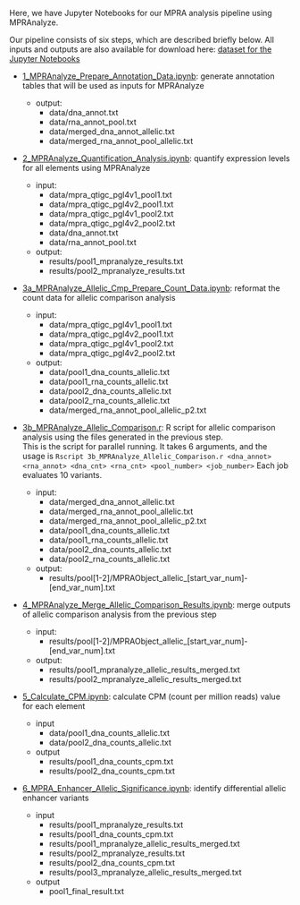 Here, we have Jupyter Notebooks for our MPRA analysis pipeline using MPRAnalyze.

Our pipeline consists of six steps, which are described briefly below. 
All inputs and outputs are also available for download here: 
[dataset for the Jupyter Notebooks](https://drive.google.com/file/d/1GTQ2Wd9bDJdpi5ddtUgF6-HPIQc_YG85/view?usp=sharing)

* [1_MPRAnalyze_Prepare_Annotation_Data.ipynb](1_MPRAnalyze_Prepare_Annotation_Data.ipynb): 
generate annotation tables that will be used as inputs for MPRAnalyze
    - output:
        - data/dna_annot.txt
        - data/rna_annot_pool.txt
        - data/merged_dna_annot_allelic.txt
        - data/merged_rna_annot_pool_allelic.txt


* [2_MPRAnalyze_Quantification_Analysis.ipynb](2_MPRAnalyze_Quantification_Analysis.ipynb):
quantify expression levels for all elements using MPRAnalyze
    - input:
        - data/mpra_qtigc_pgl4v1_pool1.txt
        - data/mpra_qtigc_pgl4v2_pool1.txt
        - data/mpra_qtigc_pgl4v1_pool2.txt
        - data/mpra_qtigc_pgl4v2_pool2.txt
        - data/dna_annot.txt
        - data/rna_annot_pool.txt
    - output:
        - results/pool1_mpranalyze_results.txt
        - results/pool2_mpranalyze_results.txt

* [3a_MPRAnalyze_Allelic_Cmp_Prepare_Count_Data.ipynb](3a_MPRAnalyze_Allelic_Cmp_Prepare_Count_Data.ipynb):
reformat the count data for allelic comparison analysis
    - input:
        - data/mpra_qtigc_pgl4v1_pool1.txt
        - data/mpra_qtigc_pgl4v2_pool1.txt
        - data/mpra_qtigc_pgl4v1_pool2.txt
        - data/mpra_qtigc_pgl4v2_pool2.txt
    - output:
        - data/pool1_dna_counts_allelic.txt
        - data/pool1_rna_counts_allelic.txt
        - data/pool2_dna_counts_allelic.txt
        - data/pool2_rna_counts_allelic.txt
        - data/merged_rna_annot_pool_allelic_p2.txt

* [3b_MPRAnalyze_Allelic_Comparison.r](3b_MPRAnalyze_Allelic_Comparison.r):
R script for allelic comparison analysis using the files generated in the previous step.  
This is the script for parallel running. It takes 6 arguments, and the usage is 
`Rscript 3b_MPRAnalyze_Allelic_Comparison.r <dna_annot> <rna_annot> <dna_cnt> <rna_cnt>
<pool_number> <job_number>`  Each job evaluates 10 variants.
    - input:
        - data/merged_dna_annot_allelic.txt
        - data/merged_rna_annot_pool_allelic.txt
        - data/merged_rna_annot_pool_allelic_p2.txt
        - data/pool1_dna_counts_allelic.txt
        - data/pool1_rna_counts_allelic.txt
        - data/pool2_dna_counts_allelic.txt
        - data/pool2_rna_counts_allelic.txt
    - output:
        - results/pool[1-2]/MPRAObject_allelic_[start_var_num]-[end_var_num].txt

* [4_MPRAnalyze_Merge_Allelic_Comparison_Results.ipynb](4_MPRAnalyze_Merge_Allelic_Comparison_Results.ipynb):
merge outputs of allelic comparison analysis from the previous step
    - input:
        - results/pool[1-2]/MPRAObject_allelic_[start_var_num]-[end_var_num].txt
    - output:
        - results/pool1_mpranalyze_allelic_results_merged.txt
        - results/pool2_mpranalyze_allelic_results_merged.txt

* [5_Calculate_CPM.ipynb](5_Calculate_CPM.ipynb):
calculate CPM (count per million reads) value for each element
    - input
        - data/pool1_dna_counts_allelic.txt
        - data/pool2_dna_counts_allelic.txt
    - output
        - results/pool1_dna_counts_cpm.txt
        - results/pool2_dna_counts_cpm.txt

* [6_MPRA_Enhancer_Allelic_Significance.ipynb](6_MPRA_Enhancer_Allelic_Significance.ipynb):
identify differential allelic enhancer variants 
    - input
        - results/pool1_mpranalyze_results.txt
        - results/pool1_dna_counts_cpm.txt
        - results/pool1_mpranalyze_allelic_results_merged.txt
        - results/pool2_mpranalyze_results.txt
        - results/pool2_dna_counts_cpm.txt
        - results/pool3_mpranalyze_allelic_results_merged.txt
    - output
        - pool1_final_result.txt

